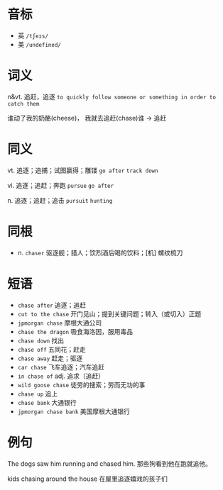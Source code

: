 # 音标

- 英 `/tʃeɪs/`
- 美 `/undefined/`

# 词义

n&vt. 追赶，追逐
`to quickly follow someone or something in order to catch them`



谁动了我的奶酪(cheese)， 我就去追赶(chase)谁 → 追赶

# 同义

vt. 追逐；追捕；试图赢得；雕镂
`go after` `track down`

vi. 追逐；追赶；奔跑
`pursue` `go after`

n. 追逐；追赶；追击
`pursuit` `hunting`

# 同根

- n. `chaser` 驱逐舰；猎人；饮烈酒后喝的饮料；[机] 螺纹梳刀

# 短语

- `chase after` 追逐；追赶
- `cut to the chase` 开门见山；提到关键问题；转入（或切入）正题
- `jpmorgan chase` 摩根大通公司
- `chase the dragon` 吸食海洛因，服用毒品
- `chase down` 找出
- `chase off` 五同花；赶走
- `chase away` 赶走；驱逐
- `car chase` 飞车追逐；汽车追赶
- `in chase of` adj. 追求（追赶）
- `wild goose chase` 徒劳的搜索；劳而无功的事
- `chase up` 追上
- `chase bank` 大通银行
- `jpmorgan chase bank` 美国摩根大通银行

# 例句

The dogs saw him running and chased him.
那些狗看到他在跑就追他。

kids chasing around the house
在屋里追逐嬉戏的孩子们


